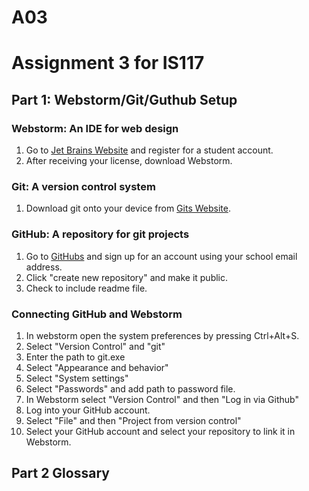 # A03
# Assignment 3 for IS117
## Part 1: Webstorm/Git/Guthub Setup
### Webstorm: An IDE for web design
1. Go to [Jet Brains Website](https://www.jetbrains.com/community/education/#students) and register for a student account.
2. After receiving your license, download Webstorm.
### Git: A version control system
1. Download git onto your device from [Gits Website](https://git-scm.com/downloads).
### GitHub: A repository for git projects
1. Go to [GitHubs](https://github.com/) and sign up for an account using your school email address.
2. Click "create new repository" and make it public.
3. Check to include readme file.
### Connecting GitHub and Webstorm
1. In webstorm open the system preferences by pressing Ctrl+Alt+S.
2. Select "Version Control" and "git"
3. Enter the path to git.exe
4. Select "Appearance and behavior"
5. Select "System settings"
6. Select "Passwords" and add path to password file.
7. In Webstorm select "Version Control" and then "Log in via Github"
8. Log into your GitHub account.
9. Select "File" and then "Project from version control"
10. Select your GitHub account and select your repository to link it in Webstorm.

## Part 2 Glossary
